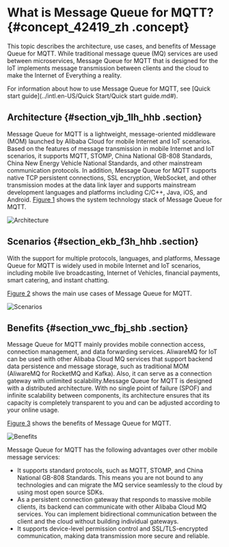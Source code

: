 # What is Message Queue for MQTT? {#concept_42419_zh .concept}

This topic describes the architecture, use cases, and benefits of Message Queue for MQTT. While traditional message queue \(MQ\) services are used between microservices, Message Queue for MQTT that is designed for the IoT implements message transmission between clients and the cloud to make the Internet of Everything a reality.

For information about how to use Message Queue for MQTT, see [Quick start guide](../intl.en-US/Quick Start/Quick start guide.md#).

## Architecture {#section_vjb_1lh_hhb .section}

Message Queue for MQTT is a lightweight, message-oriented middleware \(MOM\) launched by Alibaba Cloud for mobile Internet and IoT scenarios. Based on the features of message transmission in mobile Internet and IoT scenarios, it supports MQTT, STOMP, China National GB-808 Standards, China New Energy Vehicle National Standards, and other mainstream communication protocols. In addition, Message Queue for MQTT supports native TCP persistent connections, SSL encryption, WebSocket, and other transmission modes at the data link layer and supports mainstream development languages and platforms including C/C++, Java, iOS, and Android. [Figure 1](#fig_tny_xjh_hhb) shows the system technology stack of Message Queue for MQTT.

![](images/42260_en-US.png "Architecture")

## Scenarios {#section_ekb_f3h_hhb .section}

With the support for multiple protocols, languages, and platforms, Message Queue for MQTT is widely used in mobile Internet and IoT scenarios, including mobile live broadcasting, Internet of Vehicles, financial payments, smart catering, and instant chatting.

[Figure 2](#fig_yvq_4kh_hhb) shows the main use cases of Message Queue for MQTT.

![](images/42264_en-US.png "Scenarios")

## Benefits {#section_vwc_fbj_shb .section}

Message Queue for MQTT mainly provides mobile connection access, connection management, and data forwarding services. AliwareMQ for IoT can be used with other Alibaba Cloud MQ services that support backend data persistence and message storage, such as traditional MOM \(AliwareMQ for RocketMQ and Kafka\). Also, it can serve as a connection gateway with unlimited scalability.Message Queue for MQTT is designed with a distributed architecture. With no single point of failure \(SPOF\) and infinite scalability between components, its architecture ensures that its capacity is completely transparent to you and can be adjusted according to your online usage.

[Figure 3](#fig_vnq_rkh_hhb) shows the benefits of Message Queue for MQTT.

![](images/42265_en-US.png "Benefits")

Message Queue for MQTT has the following advantages over other mobile message services:

-   It supports standard protocols, such as MQTT, STOMP, and China National GB-808 Standards. This means you are not bound to any technologies and can migrate the MQ service seamlessly to the cloud by using most open source SDKs.
-   As a persistent connection gateway that responds to massive mobile clients, its backend can communicate with other Alibaba Cloud MQ services. You can implement bidirectional communication between the client and the cloud without building individual gateways.
-   It supports device-level permission control and SSL/TLS-encrypted communication, making data transmission more secure and reliable.


